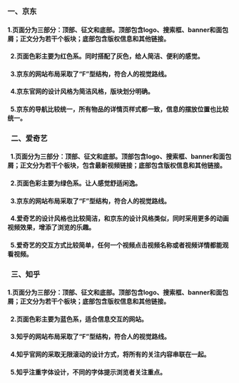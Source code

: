###   一、京东

####    1.页面分为三部分：顶部、征文和底部。顶部包含logo、搜索框、banner和面包屑；正文分为若干个板块；底部包含版权信息和其他链接。
####    2.页面色彩主要为红色系。同时搭配了灰色，给人简洁、便利的感觉。
####    3.京东的网站布局采取了“F”型结构，符合人的视觉路线。
####    4.京东官网的设计风格为简洁风格，版块划分明确。
####    5.京东的导航比较统一，所有物品的详情页样式都一致，信息的摆放位置也比较统一。
###   二、爱奇艺

####    1.页面分为三部分：顶部、征文和底部。顶部包含logo、搜索框、banner和面包屑；正文分为若干个板块，包含最新视频链接；底部包含版权信息和其他链接。
####    2.页面色彩主要为绿色系。让人感觉舒适闲逸。
####    3.京东的网站布局采取了“F”型结构，符合人的视觉路线。
####    4.爱奇艺的设计风格也比较简洁，和京东的设计风格类似，同时采用更多的动画视频效果，增添了浏览的乐趣。
####    5.爱奇艺的交互方式比较简单，任何一个视频点击视频名称或者视频详情都能观看视频。
###   三、知乎

####    1.页面分为三部分：顶部、征文和底部。顶部包含logo、搜索框、banner和面包屑；正文分为若干个板块；底部包含版权信息和其他链接。
####    2.页面色彩主要为蓝色系，适合信息交互的网站。
####    3.知乎的网站布局采取了“F”型结构，符合人的视觉路线。
####    4.知乎官网的采取无限滚动的设计方式，将所有的关注内容串联在一起。
####    5.知乎注重字体设计，不同的字体提示浏览者关注重点。
